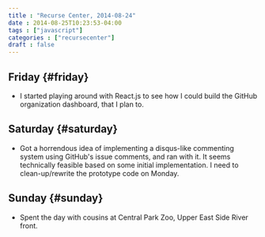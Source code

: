 ```yaml
---
title : "Recurse Center, 2014-08-24"
date : 2014-08-25T10:23:53-04:00
tags : ["javascript"]
categories : ["recursecenter"]
draft : false
---
```


## Friday {#friday}

-   I started playing around with React.js to see how I could build the GitHub
    organization dashboard, that I plan to.


## Saturday {#saturday}

-   Got a horrendous idea of implementing a disqus-like commenting system using
    GitHub's issue comments, and ran with it.  It seems technically feasible
    based on some initial implementation.  I need to clean-up/rewrite the
    prototype code on Monday.


## Sunday {#sunday}

-   Spent the day with cousins at Central Park Zoo, Upper East Side River
    front.
